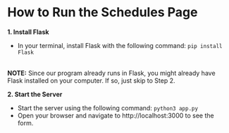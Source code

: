 # How to Run the Schedules Page
<b>1. Install Flask</b>
* In your terminal, install Flask with the following command: ```pip install Flask```

<br>
<b>NOTE:</b> Since our program already runs in Flask, you might already have Flask installed on your computer. If so, just skip to Step 2.

<b>2. Start the Server</b>
* Start the server using the following command:
```python3 app.py```
* Open your browser and navigate to http://localhost:3000 to see the form.
